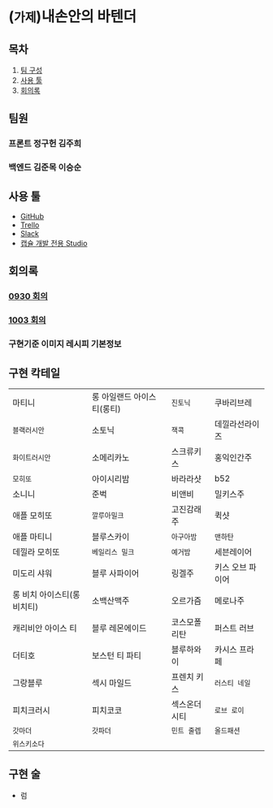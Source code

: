 # (`가제`)내손안의 바텐더

## 목차

1. [팀 구성](#팀원)
1. [사용 툴](#사용-툴)
1. [회의록](#회의록)

## 팀원

### 프론트 정구헌 김주희

### 백엔드 김준목 이승순 

## 사용 툴

- [GitHub](https://github.com/TKvl6/myhand.Bartender)
- [Trello](https://trello.com/b/7OGe4zzt/%EC%B9%B5%ED%85%8C%EC%9D%BC)
- [Slack](https://www.slack.com)
- [캡슐 개발 전용 Studio](https://bixbydevelopers.com/)

## 회의록

### [0930 회의](/회의록/0930)

### [1003 회의](/회의록/1003)

### 구현기준 이미지 레시피  기본정보

## 구현 칵테일

|||||
|-|-|-|-|
|마티니|롱 아일랜드 아이스티(롱티)|`진토닉`|쿠바리브레|
|`블랙러시안`|소토닉|`잭콕`|데낄라선라이즈|
|`화이트러시안`|소메리카노|스크류키스|홍익인간주|
|`모히또`|아이시리밤|바라라샷|b52|
|소니니|준벅|비앤비|밀키스주|
|애플 모히또|`깔루아밀크`|고진감래주|퀵샷|
|애플 마티니|블루스카이|`아구아밤`|`맨하탄`|
|데낄라 모히또|`베일리스 밀크`|`예거밤`|세븐레이어|
|미도리 샤워|블루 사파이어|링겔주|키스 오브 파이어|
|롱 비치 아이스티(롱비치티)|소백산맥주|오르가즘|메로나주|
|캐리비안 아이스 티|블루 레몬에이드|코스모폴리탄|퍼스트 러브|
|더티호|보스턴 티 파티|블루하와이|카시스 프라페|
|그랑블루|섹시 마일드|프렌치 키스|`러스티 네일`|
|피치크러시|피치코코|섹스온더시티|`로브 로이`|
|`갓마더`|`갓파더`|`민트 줄렙`|`올드패션`|
|`위스키소다`||||


## 구현 술

- 럼
